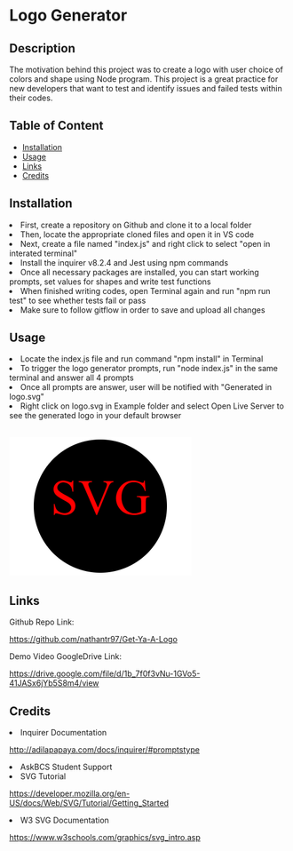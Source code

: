 # Logo Generator

## Description
The motivation behind this project was to create a logo with user choice of colors and shape using Node program. This project is a great practice for new developers that want to test and identify issues and failed tests within their codes. 

## Table of Content

- [Installation](#installation)
- [Usage](#usage)
- [Links](#links)
- [Credits](#credits)

## Installation
<li> First, create a repository on Github and clone it to a local folder </li>
<li> Then, locate the appropriate cloned files and open it in VS code </li>
<li> Next, create a file named "index.js" and right click to select "open in interated terminal" </li>
<li> Install the inquirer v8.2.4 and Jest using npm commands </li>
<li> Once all necessary packages are installed, you can start working prompts, set values for shapes and write test functions </li>
<li> When finished writing codes, open Terminal again and run "npm run test" to see whether tests fail or pass </li>
<li> Make sure to follow gitflow in order to save and upload all changes </li> 

## Usage
<li> Locate the index.js file and run command "npm install" in Terminal </li>
<li> To trigger the logo generator prompts, run "node index.js" in the same terminal and answer all 4 prompts </li>
<li> Once all prompts are answer, user will be notified with "Generated in logo.svg" </li>
<li> Right click on logo.svg in Example folder and select Open Live Server to see the generated logo in your default browser </li>
<br>

![alt=example-generated-logo](./logo-img.png)

## Links

Github Repo Link:

https://github.com/nathantr97/Get-Ya-A-Logo

Demo Video GoogleDrive Link: 

https://drive.google.com/file/d/1b_7f0f3vNu-1GVo5-41JASx6jYb5S8m4/view



## Credits

<li> Inquirer Documentation 

http://adilapapaya.com/docs/inquirer/#promptstype

<li> AskBCS Student Support 

<li> SVG Tutorial

https://developer.mozilla.org/en-US/docs/Web/SVG/Tutorial/Getting_Started

<li> W3 SVG Documentation

https://www.w3schools.com/graphics/svg_intro.asp

